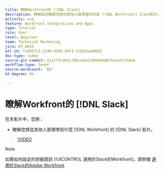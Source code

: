 ```yaml
---
title: 瞭解Workfront的 [!DNL Slack]
description: 瞭解如何瞭解您將向其他人員學習的內容 [!DNL Workfront] Slack影片。
activity: use
feature: Workfront Integrations and Apps
type: Tutorial
role: User
level: Beginner
team: Technical Marketing
jira: KT-8815
exl-id: f1d857c3-2140-45db-8473-1183baa490d2
doc-type: video
source-git-commit: 01a1f3c4b41798cebe4239de69067bce437cb8a0
workflow-type: tm+mt
source-wordcount: '63'
ht-degree: 0%

---
```


# 瞭解Workfront的 [!DNL Slack]

在本影片中，您將：

* 瞭解您將從其他人那裡學到什麼 [!DNL Workfront] 的 [!DNL Slack] 影片。

>[!VIDEO](https://video.tv.adobe.com/v/335116/?quality=12&learn=on)

>[!NOTE]
>
>如需如何設定的詳細資訊 [!UICONTROL 適用於Slack的Workfront]，請參閱 [適用於Slack的Adobe Workfront](https://experienceleague.adobe.com/docs/workfront/using/adobe-workfront-integrations/workfront-for-slack/use-workfront-for-slack.html?lang=en).

